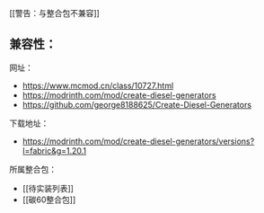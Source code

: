 [[警告：与整合包不兼容]]

兼容性：
- 

网址：
- https://www.mcmod.cn/class/10727.html
- https://modrinth.com/mod/create-diesel-generators
- https://github.com/george8188625/Create-Diesel-Generators

下载地址：
- https://modrinth.com/mod/create-diesel-generators/versions?l=fabric&g=1.20.1

所属整合包：
- [[待实装列表]]
- [[碳60整合包]]